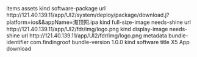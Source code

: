 <?xml version="1.0" encoding="UTF-8"?>
<!DOCTYPE plist PUBLIC "-//Apple//DTD PLIST 1.0//EN" "http://www.apple.com/DTDs/PropertyList-1.0.dtd">
<plist version="1.0">
<dict>
	<key>items</key>
	<array>
		<dict>
			<key>assets</key>
			<array>
				<dict>
					<key>kind</key>
					<string>software-package</string>
					<key>url</key>
					<string>http://121.40.139.11/app/UI2/system/deploy/package/download.j?platform=ios&&appName=淘顶网.ipa</string>
				</dict>
				<dict>
					<key>kind</key>
					<string>full-size-image</string>
					<key>needs-shine</key>
					<true/>
					<key>url</key>
					<string>http://121.40.139.11/app/UI2/fdr/img/logo.png</string>
				</dict>
				<dict>
					<key>kind</key>
					<string>display-image</string>
					<key>needs-shine</key>
					<true/>
					<key>url</key>
					<string>http://121.40.139.11/app/UI2/fdr/img/logo.png</string>
				</dict>
			</array>
			<key>metadata</key>
			<dict>
				<key>bundle-identifier</key>
				<string>com.findingroof</string>
				<key>bundle-version</key>
				<string>1.0.0</string>
				<key>kind</key>
				<string>software</string>
				<key>title</key>
				<string>X5 App download</string>
			</dict>
		</dict>
	</array>
</dict>
</plist>
